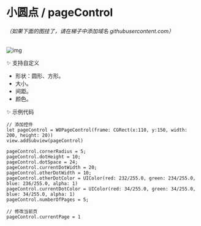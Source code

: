 # 小圆点 / pageControl

###### （如果下面的图挂了，请在梯子中添加域名 githubusercontent.com）

![img](https://github.com/wayone/WOPageControl/blob/master/animation.gif)

✨ 支持自定义

- 形状：圆形、方形。
- 大小。
- 间距。
- 颜色。

✨ 示例代码

	// 添加控件
	let pageControl = WOPageControl(frame: CGRect(x:110, y:150, width: 200, height: 20))
    view.addSubview(pageControl)
    
    pageControl.cornerRadius = 5;
    pageControl.dotHeight = 10;
    pageControl.dotSpace = 24;
    pageControl.currentDotWidth = 20;
    pageControl.otherDotWidth = 10;
    pageControl.otherDotColor = UIColor(red: 232/255.0, green: 234/255.0, blue: 236/255.0, alpha: 1)
    pageControl.currentDotColor = UIColor(red: 34/255.0, green: 34/255.0, blue: 34/255.0, alpha: 1)
    pageControl.numberOfPages = 5;

    // 修改当前页
    pageControl.currentPage = 1
